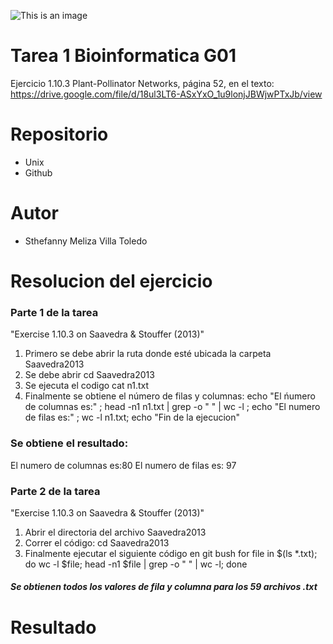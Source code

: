 ![This is an image](https://upload.wikimedia.org/wikipedia/commons/f/fc/Logo-ikiam-.png)
# Tarea 1 Bioinformatica G01
Ejercicio 1.10.3 Plant-Pollinator Networks, página 52, en el texto:
<https://drive.google.com/file/d/18ul3LT6-ASxYxO_1u9lonjJBWjwPTxJb/view>
# Repositorio
- Unix
- Github
# Autor
* Sthefanny Meliza Villa Toledo
# Resolucion del ejercicio
### Parte 1 de la tarea
"Exercise 1.10.3 on Saavedra & Stouffer (2013)"
1. Primero se debe abrir la ruta donde esté ubicada la carpeta Saavedra2013
2. Se debe abrir cd Saavedra2013
3. Se ejecuta el codigo 
       cat n1.txt
4. Finalmente se obtiene el número de filas y columnas:
     echo "El ńumero de columnas es:" ; 
 head -n1 n1.txt | grep -o " " | wc -l ; 
 echo "El numero de filas es:" ; wc -l n1.txt; echo "Fin de la ejecucion"
### Se obtiene el resultado:
 El numero de columnas es:80
 El numero de filas es: 97
 ### Parte 2 de la tarea
"Exercise 1.10.3 on Saavedra & Stouffer (2013)"
1. Abrir el directoria del archivo Saavedra2013
2. Correr el código:
cd Saavedra2013
3. Finalmente ejecutar el siguiente código en git bush
for file in $(ls *.txt); do wc -l $file; head -n1 $file | grep -o " " | wc -l; done
##### Se obtienen todos los valores de fila y columna para los 59 archivos .txt
# Resultado
